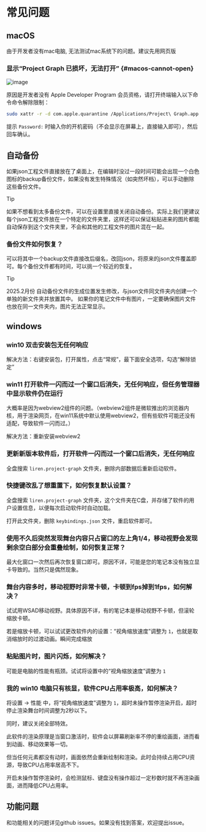 # 常见问题

## macOS

由于开发者没有mac电脑, 无法测试mac系统下的问题。建议先用网页版

### 显示“Project Graph 已损坏，无法打开” {#macos-cannot-open}

![image](https://s2.loli.net/2024/12/14/1YmknvPljQyR98U.png)

原因是开发者没有 Apple Developer Program 会员资格，请打开终端输入以下命令命令解除限制：

```bash
sudo xattr -r -d com.apple.quarantine /Applications/Project\ Graph.app
```

提示 `Password:` 时输入你的开机密码（不会显示在屏幕上，直接输入即可），然后回车确认。

## 自动备份

如果json工程文件直接放在了桌面上，在编辑时没过一段时间可能会出现一个白色图标的backup备份文件，如果没有发生特殊情况（如突然坏档），可以手动删除这些备份文件。

> [!TIP]
> 如果不想看到太多备份文件，可以在设置里直接关闭自动备份。实际上我们更建议每个json工程文件放在一个特定的文件夹里，这样还可以保证粘贴进来的图片都能自动保存到这个文件夹里，不会和其他的工程文件的图片混在一起。

### 备份文件如何恢复？

可以将其中一个backup文件直接改后缀名，改回json，将原来的json文件覆盖即可。每个备份文件都有时间，可以挑一个较近的恢复。

> [!TIP]
> 2025.2月份 自动备份文件的生成位置发生修改，与json文件同文件夹内创建一个单独的新文件夹并放置其中。
> 如果你的笔记文件中有图片，一定要确保图片文件也放在同一文件夹内，图片无法正常显示。

## windows

### win10 双击安装包无任何响应

解决方法：右键安装包，打开属性，点击“常规”，最下面安全选项，勾选“解除锁定”

### win11 打开软件一闪而过一个窗口后消失，无任何响应，但任务管理器中显示软件仍在运行

大概率是因为webview2组件的问题。（webview2组件是微软推出的浏览器内核，用于渲染网页，在win11系统中默认使用webview2，但有些软件可能还没有适配，导致软件一闪而过。）

解决方法：重新安装webview2

### 更新新版本软件后，打开软件一闪而过一个窗口后消失，无任何响应

全盘搜索 `liren.project-graph` 文件夹，删除内部数据后重新启动软件。

### 快捷键改乱了想重置下，如何恢复默认设置？

全盘搜索 `liren.project-graph` 文件夹，这个文件夹在C盘，并存储了软件的用户设置信息，以便每次启动软件时自动加载。

打开此文件夹，删除 `keybindings.json` 文件，重启软件即可。

### 使用不久后突然发现舞台内容只占窗口的左上角1/4，移动视野会发现剩余空白部分会重叠绘制，如何恢复正常？

最大化窗口一次然后再次恢复窗口即可。原因不详，可能是您的笔记本没有独立显卡导致的。当然只是偶然现象。

### 舞台内容多时，移动视野时非常卡顿，卡顿到fps掉到1fps，如何解决？

试试用WSAD移动视野。具体原因不详，有的笔记本是移动视野不卡顿，但滚轮缩放卡顿。

若是缩放卡顿，可以试试更改软件内的设置：“视角缩放速度”调整为 `1`，也就是取消缩放时的过渡动画。瞬间完成缩放

### 粘贴图片时，图片闪烁，如何解决？

可能是电脑的性能有瓶颈。试试将设置中的“视角缩放速度”调整为 `1`

### 我的 win10 电脑只有核显，软件CPU占用率极高，如何解决？

将设置 -> 性能 中，将“视角缩放速度”调整为 `1`，超时未操作暂停渲染开启，超时停止渲染舞台时间调整为2秒以下。

同时，建议关闭全部特效。

此软件的渲染原理是当窗口激活时，软件会以屏幕刷新率不停的重绘画面，进而看到动画、移动效果等一切。

但当任何元素都没有动时，画面依然会重新绘制和渲染。此时会持续占用CPU资源，导致CPU占用率居高不下。

开启未操作暂停渲染时，会检测鼠标、键盘没有操作超过一定秒数时就不再渲染画面，进而降低CPU占用率。

## 功能问题

和功能相关的问题详见github issues。如果没有找到答案，欢迎提出issue。
